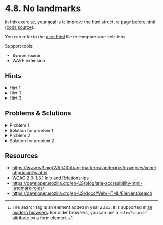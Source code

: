 # 4.8. No landmarks

In this exercise, your goal is to improve the html structure page [before.html](https://ubax.github.io/a11y-kata/4-pitfalls/4.08-no_landmarks/before.html) ([code source](./before.html)).

You can refer to the [after.html](after.html) file to compare your solutions.

Support tools:

- Screen reader
- WAVE extension

## Hints

<details>
<summary>Hint 1</summary>

Using screen reader or WAVE extension, try to list structural elements of the page. TODO:

</details>

<details>
<summary>Hint 2</summary>

Structural elements .... TODO:

</details>

<details>
<summary>Hint 3</summary>

Naming landmarks ... TODO:

</details>

## Problems & Solutions

<details>
<summary>Problem 1</summary>

No HTML landmark elements are used. TODO:

</details>
<details>
<summary>Solution for problem 1</summary>

Use HTML landmarks to define the structure of the page.

- [`header`](https://www.w3.org/WAI/ARIA/apg/patterns/landmarks/examples/banner.html) - for the header of the page (logo, navigation, search)
  - [`nav`](https://www.w3.org/WAI/ARIA/apg/patterns/landmarks/examples/navigation.html) - for the navigation (top menu)
  - [`search`](https://developer.mozilla.org/en-US/docs/Web/HTML/Element/search) - for the search[^1]
- `main` - for the main content of the page (Our Pizzas, Our locations, Fun facts)
  - `aside` - for complementary content (Fun facts)
  - `section` - for each section of content (Our Pizzas, Our locations)
- `footer` - for the footer of the page (links, copyright)
  - `nav` - for the footer navigation

[^1]: The search tag is an element added in year 2023. It is supported in [all modern browsers](https://developer.mozilla.org/en-US/docs/Web/HTML/Element/search#browser_compatibility). For older browsers, you can use a `role="search"` attribute on a form element.

</details>

<details>
<summary>Problem 2</summary>

HTML landmarks are missing labels

</details>
<details>
<summary>Solution for problem 2</summary>

When you use HTML landmarks, it is a good practice to provide a label for each landmark. This will help screen readers to announce the purpose of the landmark. However not all landmarks need a label.

- `nav` - There are two navigation elements on the page.
  - The top navigation can be labeled as `<nav aria-label="Primary">`. Note that there is no word navigation in the label. The screen reader will announce it as navigation.
  - The bottom navigation can be labeled as `<nav aria-label="Footer">`
- `section` and `aside` - There are multiple sections in the page. Each section can be labeled with a heading element.
  - `<section aria-labelledby="our-pizzas">`
  - `<section aria-labelledby="our-locations">`
  - `<aside aria-label="Fun facts">`

</details>

## Resources

- https://www.w3.org/WAI/ARIA/apg/patterns/landmarks/examples/general-principles.html
- [WCAG 2.0: 1.3.1 Info and Relationships](https://www.w3.org/WAI/WCAG21/quickref/?versions=2.0#info-and-relationships)
- https://developer.mozilla.org/en-US/blog/aria-accessibility-html-landmark-roles/
- https://developer.mozilla.org/en-US/docs/Web/HTML/Element/search
